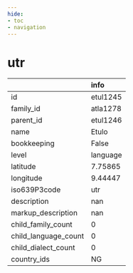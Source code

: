 ```yaml
---
hide:
- toc
- navigation
---
```

# utr
|                      | info     |
|:---------------------|:---------|
| id                   | etul1245 |
| family_id            | atla1278 |
| parent_id            | etul1246 |
| name                 | Etulo    |
| bookkeeping          | False    |
| level                | language |
| latitude             | 7.75865  |
| longitude            | 9.44447  |
| iso639P3code         | utr      |
| description          | nan      |
| markup_description   | nan      |
| child_family_count   | 0        |
| child_language_count | 0        |
| child_dialect_count  | 0        |
| country_ids          | NG       |